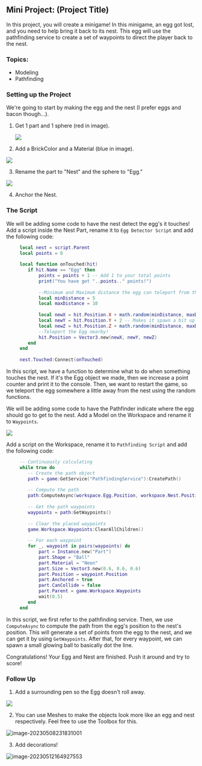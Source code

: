## Mini Project: (Project Title)

In this project, you will create a minigame! In this minigame, an egg got lost, and you need to help bring it back to its nest. This egg will use the pathfinding service to create a set of waypoints to direct the player back to the nest.

### Topics:
- Modeling
- Pathfinding

### Setting up the Project
We're going to start by making the egg and the nest (I prefer eggs and bacon though...). 
1. Get 1 part and 1 sphere (red in image). 

   ![](https://storage.googleapis.com/cm-image-repository.appspot.com/roblox_3/Module%2002%20Pathfinding/Egg%20Saver/5b3705cc-110b-4b16-84ed-fa84d4b32ab6.png)

2. Add a BrickColor and a Material (blue in image).


![](https://storage.googleapis.com/cm-image-repository.appspot.com/roblox_3/Module%2002%20Pathfinding/Egg%20Saver/326f8bdf-8e38-40ee-b95b-2314d9a498fe.png)

3. Rename the part to "Nest" and the sphere to "Egg."

![](https://storage.googleapis.com/cm-image-repository.appspot.com/roblox_3/Module%2002%20Pathfinding/Egg%20Saver/ed1116c2-e1e4-4214-89a5-08cec7e7759a.png)

4. Anchor the Nest.

### The Script
We will be adding some code to have the nest detect the egg's it touches! Add a script inside the Nest Part, rename it to `Egg Detector Script` and add the following code:
```lua
     local nest = script.Parent
     local points = 0
     
     local function onTouched(hit)
     	if hit.Name == "Egg" then
     		points = points + 1 -- Add 1 to your total points
     		print("You have got "..points.." points!")
     		
     		--Minimum and Maximum distance the egg can teleport from the nest
     		local minDistance = 5
     		local maxDistance = 10
     		
     		local newX = hit.Position.X + math.random(minDistance, maxDistance)
     		local newY = hit.Position.Y + 2 -- Makes it spawn a bit up in the sky 
     		local newZ = hit.Position.Z + math.random(minDistance, maxDistance)
     		--Teleport the Egg nearby!
     		hit.Position = Vector3.new(newX, newY, newZ)	
     	end
     end
     
     nest.Touched:Connect(onTouched)
```
In this script, we have a function to determine what to do when something touches the nest. If it's the Egg object we made, then we increase a point counter and print it to the console. Then, we want to restart the game, so we teleport the egg somewhere a little away from the nest using the random functions.

We will be adding some code to have the Pathfinder indicate where the egg should go to get to the nest. Add a Model on the Workspace and rename it to `Waypoints`.

![](https://storage.googleapis.com/cm-image-repository.appspot.com/roblox_3/Module%2002%20Pathfinding/Egg%20Saver/1c3dbb59-f9bf-4983-80d2-d9472e1b997b.png)

Add a script on the Workspace, rename it to `Pathfinding Script` and add the following code:

```lua
     -- Continuously calculating
     while true do
     	-- Create the path object
     	path = game:GetService("PathfindingService"):CreatePath()
     
     	-- Compute the path
     	path:ComputeAsync(workspace.Egg.Position, workspace.Nest.Position)
     
     	-- Get the path waypoints
     	waypoints = path:GetWaypoints()
     
     	-- Clear the placed waypoints
     	game.Workspace.Waypoints:ClearAllChildren()
     
     	-- For each waypoint
     	for _, waypoint in pairs(waypoints) do
     		part = Instance.new("Part")
     		part.Shape = "Ball"
     		part.Material = "Neon"
     		part.Size = Vector3.new(0.6, 0.6, 0.6)
     		part.Position = waypoint.Position
     		part.Anchored = true
     		part.CanCollide = false
     		part.Parent = game.Workspace.Waypoints
     		wait(0.5)
     	end
     end
```

In this script, we first refer to the pathfinding service. Then, we use `ComputeAsync` to compute the path from the egg's position to the nest's position. This will generate a set of points from the egg to the nest, and we can get it by using `GetWaypoints`. After that, for every waypoint, we can spawn a small glowing ball to basically dot the line.

Congratulations! Your Egg and Nest are finished. Push it around and try to score!

### Follow Up
1. Add a surrounding pen so the Egg doesn't roll away.

![](https://storage.googleapis.com/cm-image-repository.appspot.com/roblox_3/Module%2002%20Pathfinding/Egg%20Saver/5b6b6916-6190-4bd7-805c-86274c8b697c.png)

2. You can use Meshes to make the objects look more like an egg and nest respectively. Feel free to use the Toolbox for this.

![image-20230508231831001](https://storage.googleapis.com/cm-image-repository.appspot.com/roblox_3/Module%2002%20Pathfinding/Egg%20Saver/9b9fc7f3-06c7-46fc-9101-c612bbba65c3.png)

3. Add decorations!

![image-20230512164927553](https://storage.googleapis.com/cm-image-repository.appspot.com/roblox_3/Module%2002%20Pathfinding/Egg%20Saver/f869945e-f076-4e78-abae-3ac3c8315f86.png)